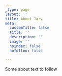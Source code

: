 ```yaml
---
_type: page
layout: ''
title: About Jarv
meta:
  customTitle: false
  title: ''
  description: ''
  image: ''
  noindex: false
  nofollow: false

---
```

Some about text to follow